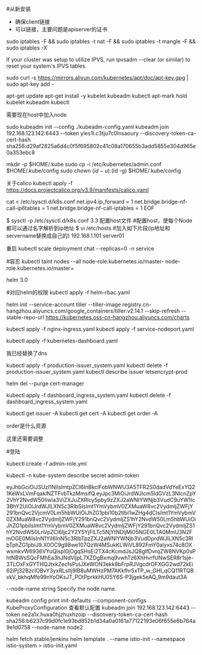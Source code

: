 #从新安装
- 确保client链接
- 可以链接，主要问题是apiserver的证书

sudo iptables -F && sudo iptables -t nat -F && sudo iptables -t mangle -F && sudo iptables -X

If your cluster was setup to utilize IPVS, run ipvsadm --clear (or similar)
to reset your system's IPVS tables.

sudo curl -s https://mirrors.aliyun.com/kubernetes/apt/doc/apt-key.gpg | sudo apt-key add -

apt-get update
apt-get install -y kubelet kubeadm kubectl
apt-mark hold kubelet kubeadm kubectl


需要现在host中加入node

sudo kubeadm init --config ./kubeadm-config.yaml
kubeadm join 192.168.123.142:6443 --token yles1l.c3tju7c0lnsaoury --discovery-token-ca-cert-hash sha256:d29af2825a6d4c0f5f695802c41c08a170655b3add5855e304d965e0a353ebc8

mkdir -p $HOME/.kube
sudo cp -i /etc/kubernetes/admin.conf $HOME/.kube/config
sudo chown $(id -u):$(id -g) $HOME/.kube/config

关于calico
kubectl apply -f https://docs.projectcalico.org/v3.9/manifests/calico.yaml

cat <<EOF > /etc/sysctl.d/k8s.conf
  net.ipv4.ip_forward = 1
  net.bridge.bridge-nf-call-ip6tables = 1
  net.bridge.bridge-nf-call-iptables = 1
EOF

$ sysctl -p /etc/sysctl.d/k8s.conf
3.3 配置host文件
#配置host，使每个Node都可以通过名字解析到ip地址
$ vi /etc/hosts
#加入如下片段(ip地址和servername替换成自己的)
192.168.1.101 server01

重启
kubectl scale deployment chat --replicas=0 -n service

#容忍
kubectl taint nodes --all node-role.kubernetes.io/master-
node-role.kubernetes.io/master=

helm 3.0


#对应helm的权限
kubectl apply -f helm-rbac.yaml

helm init --service-account tiller --tiller-image registry.cn-hangzhou.aliyuncs.com/google_containers/tiller:v2.14.1 --skip-refresh --stable-repo-url https://kubernetes.oss-cn-hangzhou.aliyuncs.com/charts

kubectl apply -f nginx-ingress.yaml
kubectl apply -f service-nodeport.yaml

kubectl apply -f kubernetes-dashboard.yaml


我已经替换了dns
<!-- #这里临时替换dns -->
<!-- kubectl apply -f cert-manager.yaml -n cert-manager -->

<!-- kubectl apply -f production-issuer.yaml 
kubectl delete -f production-issuer.yaml 
kubectl describe issuer letsencrypt-prod -->

kubectl apply -f production-issuer_system.yaml
kubectl delete -f production-issuer_system.yaml
kubectl describe issuer letsencrypt-prod

helm del --purge cert-manager

kubectl apply -f dashboard_ingress_system.yaml
kubectl delete -f dashboard_ingress_system.yaml



<!-- kubectl logs --tail=20 nginx-ingress-controller-7f4b7d7b5f-sbslm -n ingress-nginx

kubectl logs --tail=20 cert-manager-54dffbdd8b-5hxwn   -n cert-manager

kubectl logs --tail=20 cert-manager-cainjector-7688bf9689-rth56 -n cert-manager -->
<!-- kubectl logs --tail=20 cert-manager-webhook-dfcbcc64b-knnxt -n cert-manager -->


kubectl get issuer -A
kubectl get cert -A
kubectl get order -A

order是什么资源

这里还需要调整

#登陆

kubectl create -f admin-role.yml

kubectl -n kube-system describe secret admin-token

<!-- https://rootsongjc.gitbooks.io/kubernetes-handbook/guide/kubectl-user-authentication-authorization.html


helm install stable/kubernetes-dashboard -n kubernetes-dashboard --namespace kube-system -->

 eyJhbGciOiJSUzI1NiIsImtpZCI6InBkclFobWNWU3A5TFR2S0dadVdYeExYQ21KeWxLVmFqaklNZTFvbTkzMmsifQ.eyJpc3MiOiJrdWJlcm5ldGVzL3NlcnZpY2VhY2NvdW50Iiwia3ViZXJuZXRlcy5pby9zZXJ2aWNlYWNjb3VudC9uYW1lc3BhY2UiOiJrdWJlLXN5c3RlbSIsImt1YmVybmV0ZXMuaW8vc2VydmljZWFjY291bnQvc2VjcmV0Lm5hbWUiOiJhZG1pbi10b2tlbi1wZHg4dCIsImt1YmVybmV0ZXMuaW8vc2VydmljZWFjY291bnQvc2VydmljZS1hY2NvdW50Lm5hbWUiOiJhZG1pbiIsImt1YmVybmV0ZXMuaW8vc2VydmljZWFjY291bnQvc2VydmljZS1hY2NvdW50LnVpZCI6Ijc2Y2Y5YjFlLTc5NjYtNDljMi05NGE0LTA0MmU3N2FmOGE0MiIsInN1YiI6InN5c3RlbTpzZXJ2aWNlYWNjb3VudDprdWJlLXN5c3RlbTphZG1pbiJ9.X0OC9g98we107QzW4MSukKLWiVL892FmY0alyxs74c8OXwxmkvW6936VYuQIspI0jOgqSHsEi2TX4cKcmdJsJQ8glfDvrqZW8NVKp0sPhtNBWsSQcFMhEa3hJNdVljpL7XZDgBxmq9vwhTz6XhHvrfUNwSER8r1sje-3TLOxFxGYTHQJtxkZecfsPuIJXeWON3ekk8bFrpRJVgcdrOFXGG2wd72kEi62iPj32BzclOBvY3yxRLsltj9lB8uMWHzPM7AKkfhr5xTP_w_GHl_qCQ11RTQBxkV_bkhqMfe99nYoOKsJT_POtPprkkHU05Y6S-P3jgek5eAQ_9m9daut3A

 --node-name string                              Specify the node name.

 kubeadm config print init-defaults --component-configs KubeProxyConfiguration
 查看默认配置
 kubeadm join 192.168.123.142:6443 --token ne2a1x.huxa0hjzhuxhzoip --discovery-token-ca-cert-hash sha256:b6237c99d0fc1e93bd852b1d34a0a0161a77122193e06f655e6b764a9e1d0758 --node-name node2

helm fetch stable/jenkins 
helm template . --name istio-init --namespace istio-system > istio-init.yaml